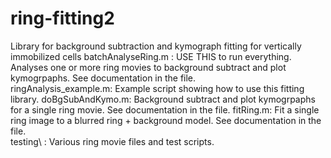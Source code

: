 # ring-fitting2
Library for background subtraction and kymograph fitting for vertically immobilized cells 
batchAnalyseRing.m : USE THIS to run everything. Analyses one or more ring movies to background subtract and plot kymogrpaphs. See documentation in the file.   
ringAnalysis_example.m: Example script showing how to use this fitting library.
doBgSubAndKymo.m: Background subtract and plot kymogrpaphs for a single ring movie. See documentation in the file.
fitRing.m: Fit a single ring image to a blurred ring + background model. See documentation in the file.              
testing\ :  Various ring movie files and test scripts.
